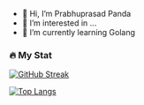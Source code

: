 - 👋 Hi, I’m Prabhuprasad Panda 
- 👀 I’m interested in ...
- 🌱 I’m currently learning Golang


### 🔥 My Stat
<!---
prabhudev740/prabhudev740 is a ✨ special ✨ repository because its `README.md` (this file) appears on your GitHub profile.
You can click the Preview link to take a look at your changes.
--->
[![GitHub Streak](http://github-readme-streak-stats.herokuapp.com?user=prabhudev740&theme=buefy-dark)](https://git.io/streak-stats)

[![Top Langs](https://github-readme-stats.vercel.app/api/top-langs/?username=prabhudev740&layout=compact&theme=vision-friendly-dark)](https://github.com/anuraghazra/github-readme-stats)

